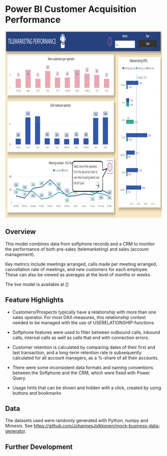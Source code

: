 # Power BI Customer Acquisition Performance 

<p align="center">
    <img width="991" height="600" src=./images/tm-performance.png>
</p>

## Overview

This model combines data from softphone records and a CRM to monitor the performance of both pre-sales (telemarketing) and sales (account management). 

Key metrics include meetings arranged, calls made per meeting arranged, cancellation rate of meetings, and new customers for each employee. These can also be viewed as averages at the level of months or weeks.

The live model is available at []


## Feature Highlights
- Customers/Prospects typically have a relationship with more than one sales operator. For most DAX-measures, this relationship context needed to be managed with the use of USERELATIONSHIP-functions.

- Softphone features were used to filter between outbound calls, inbound calls, internal calls as well as calls that end with connection errors.

- Customer retention is calculated by comparing dates of their first and last transaction, and a long-term retention rate is subsequently calculated for all account managers, as a %-share of all their accounts.

- There were some inconsistent data formats and naming conventions between the Softphone and the CRM, which were fixed with Power Query.    

- Usage hints that can be shown and hidden with a click, created by using buttons and bookmarks

## Data

The datasets used were randomly generated with Python, numpy and Mimesis. See https://github.com/JohannesJolkkonen/mock-business-data-generator.

## Further Development 
